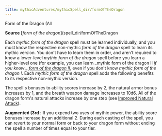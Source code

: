 ```yaml
---
title: mythicAdventures/mythicSpell_dir/formOfTheDragon
---
```

Form of the Dragon (All

**Source** [_form of the dragon_](spell_dir/formOfTheDragon

Each _mythic form of the dragon_ spell must be learned individually, and you must know the respective non-mythic _form of the dragon_ spell to learn its mythic version. You don't have to learn them in order, and aren't required to know a lower-level _mythic form of the dragon_ spell before you learn a higher-level one (for example, you can learn _mythic form of the dragon II _if you know _ [form of the dragon II](spell_dir/formOfTheDragon#_form-of-the-dragon-ii)_, even if you don't know _mythic form of the dragon I_. Each _mythic form of the dragon_ spell adds the following benefits to its respective non-mythic version.

The spell's bonuses to ability scores increase by 2, the natural armor bonus increases by 1, and the breath weapon damage increases to 10d6. All of the dragon form's natural attacks increase by one step (see [Improved Natural Attack](monster_dir/monsterFeats#_improved-natural-attack)).

**Augmented (3rd** : If you expend two uses of mythic power, the ability score bonuses increase by an additional 2. During each casting of the spell, you can revert to your normal form or back to your dragon form without ending the spell a number of times equal to your tier.

